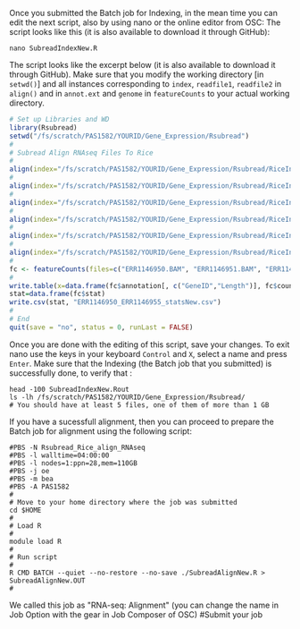 Once you submitted the Batch job for Indexing, in the mean time you can edit the next script, also by using nano or the online editor from OSC:
The script looks like this (it is also available to download it through GitHub):
```
nano SubreadIndexNew.R
```
The script looks like the excerpt below (it is also available to download it through GitHub). Make sure that you modify the working directory [in ```setwd()```] and all instances corresponding to ```index```, ```readfile1```, ```readfile2``` in ```align()``` and in ```annot.ext``` and ```genome``` in ```featureCounts``` to your actual working directory.
```R
# Set up Libraries and WD
library(Rsubread)
setwd("/fs/scratch/PAS1582/YOURID/Gene_Expression/Rsubread")
#
# Subread Align RNAseq Files To Rice
#
align(index="/fs/scratch/PAS1582/YOURID/Gene_Expression/Rsubread/RiceIndex", readfile1="/fs/scratch/PAS1582/YOURID/Gene_Expression/Raw_Data/ERR1146950_1.fastq.gz", readfile2="/fs/scratch/PAS1582/YOURID/Gene_Expression/Raw_Data/ERR1146950_2.fastq.gz", input_format="gzFASTQ", output_format="BAM", output_file="ERR1146950.BAM", nsubreads=14, maxMismatches=5, nthreads=20, phredOffset=33, unique=TRUE, minFragLength=50, maxFragLength=600, PE_orientation="fr", nTrim5=0, nTrim3=0, readGroupID=NULL, readGroup=NULL, color2base=FALSE, DP_GapOpenPenalty=-1, DP_GapExtPenalty=0, DP_MismatchPenalty=0, DP_MatchScore=2)
#
align(index="/fs/scratch/PAS1582/YOURID/Gene_Expression/Rsubread/RiceIndex", readfile1="/fs/scratch/PAS1582/YOURID/Gene_Expression/Raw_Data/ERR1146951_1.fastq.gz", readfile2="/fs/scratch/PAS1582/YOURID/Gene_Expression/Raw_Data/ERR1146951_2.fastq.gz", input_format="gzFASTQ", output_format="BAM", output_file="ERR1146951.BAM", nsubreads=14, maxMismatches=5, nthreads=20, phredOffset=33, unique=TRUE, minFragLength=50, maxFragLength=600, PE_orientation="fr", nTrim5=0, nTrim3=0, readGroupID=NULL, readGroup=NULL, color2base=FALSE, DP_GapOpenPenalty=-1, DP_GapExtPenalty=0, DP_MismatchPenalty=0, DP_MatchScore=2)
#
align(index="/fs/scratch/PAS1582/YOURID/Gene_Expression/Rsubread/RiceIndex", readfile1="/fs/scratch/PAS1582/YOURID/Gene_Expression/Raw_Data/ERR1146952_1.fastq.gz", readfile2="/fs/scratch/PAS1582/YOURID/Gene_Expression/Raw_Data/ERR1146952_2.fastq.gz", input_format="gzFASTQ", output_format="BAM", output_file="ERR1146952.BAM", nsubreads=14, maxMismatches=5, nthreads=20, phredOffset=33, unique=TRUE, minFragLength=50, maxFragLength=600, PE_orientation="fr", nTrim5=0, nTrim3=0, readGroupID=NULL, readGroup=NULL, color2base=FALSE, DP_GapOpenPenalty=-1, DP_GapExtPenalty=0, DP_MismatchPenalty=0, DP_MatchScore=2)
#
align(index="/fs/scratch/PAS1582/YOURID/Gene_Expression/Rsubread/RiceIndex", readfile1="/fs/scratch/PAS1582/YOURID/Gene_Expression/Raw_Data/ERR1146953_1.fastq.gz", readfile2="/fs/scratch/PAS1582/YOURID/Gene_Expression/Raw_Data/ERR1146953_2.fastq.gz", input_format="gzFASTQ", output_format="BAM", output_file="ERR1146953.BAM", nsubreads=14, maxMismatches=5, nthreads=20, phredOffset=33, unique=TRUE, minFragLength=50, maxFragLength=600, PE_orientation="fr", nTrim5=0, nTrim3=0, readGroupID=NULL, readGroup=NULL, color2base=FALSE, DP_GapOpenPenalty=-1, DP_GapExtPenalty=0, DP_MismatchPenalty=0, DP_MatchScore=2)
#
align(index="/fs/scratch/PAS1582/YOURID/Gene_Expression/Rsubread/RiceIndex", readfile1="/fs/scratch/PAS1582/YOURID/Gene_Expression/Raw_Data/ERR1146954_1.fastq.gz", readfile2="/fs/scratch/PAS1582/YOURID/Gene_Expression/Raw_Data/ERR1146954_2.fastq.gz", input_format="gzFASTQ", output_format="BAM", output_file="ERR1146954.BAM", nsubreads=14, maxMismatches=5, nthreads=20, phredOffset=33, unique=TRUE, minFragLength=50, maxFragLength=600, PE_orientation="fr", nTrim5=0, nTrim3=0, readGroupID=NULL, readGroup=NULL, color2base=FALSE, DP_GapOpenPenalty=-1, DP_GapExtPenalty=0, DP_MismatchPenalty=0, DP_MatchScore=2)
#
align(index="/fs/scratch/PAS1582/YOURID/Gene_Expression/Rsubread/RiceIndex", readfile1="/fs/scratch/PAS1582/YOURID/Gene_Expression/Raw_Data/ERR1146955_1.fastq.gz", readfile2="/fs/scratch/PAS1582/YOURID/Gene_Expression/Raw_Data/ERR1146955_2.fastq.gz", input_format="gzFASTQ", output_format="BAM", output_file="ERR1146955.BAM", nsubreads=14, maxMismatches=5, nthreads=20, phredOffset=33, unique=TRUE, minFragLength=50, maxFragLength=600, PE_orientation="fr", nTrim5=0, nTrim3=0, readGroupID=NULL, readGroup=NULL, color2base=FALSE, DP_GapOpenPenalty=-1, DP_GapExtPenalty=0, DP_MismatchPenalty=0, DP_MatchScore=2)
#
fc <- featureCounts(files=c("ERR1146950.BAM", "ERR1146951.BAM", "ERR1146952.BAM", "ERR1146953.BAM", "ERR1146954.BAM", "ERR1146955.BAM"), annot.ext="/fs/scratch/PAS1582/YOURID/Gene_Expression/RiceSeq/all.gff3", isGTFAnnotationFile=TRUE, GTF.featureType="gene", GTF.attrType="ID", useMetaFeatures=TRUE, countMultiMappingReads=TRUE, fraction=TRUE, genome="/fs/scratch/PAS1582/YOURID/Gene_Expression/RiceSeq/rice_r7_masked_seqs.fasta", isPairedEnd=TRUE, autosort=TRUE, nthreads=20)
#
write.table(x=data.frame(fc$annotation[, c("GeneID","Length")], fc$counts,stringsAsFactors=FALSE), file="ERR1146950_ERR1146955_total_counts.txt", quote=FALSE, sep="\t", row.names=FALSE)
stat=data.frame(fc$stat)
write.csv(stat, "ERR1146950_ERR1146955_statsNew.csv")
#
# End
quit(save = "no", status = 0, runLast = FALSE)
```
Once you are done with the editing of this script, save your changes. To exit nano use the keys in your keyboard ```Control``` and ```X```, select a name and press ```Enter```.
Make sure that the Indexing (the Batch job that you submitted) is successfully done, to verify that :
```
head -100 SubreadIndexNew.Rout
ls -lh /fs/scratch/PAS1582/YOURID/Gene_Expression/Rsubread/
# You should have at least 5 files, one of them of more than 1 GB
```
If you have a sucessfull alignment, then you can proceed to prepare the Batch job for alignment using the following script:
```Shell
#PBS -N Rsubread_Rice_align_RNAseq
#PBS -l walltime=04:00:00
#PBS -l nodes=1:ppn=28,mem=110GB
#PBS -j oe
#PBS -m bea
#PBS -A PAS1582
#
# Move to your home directory where the job was submitted
cd $HOME
#
# Load R
#
module load R
#
# Run script
#
R CMD BATCH --quiet --no-restore --no-save ./SubreadAlignNew.R > SubreadAlignNew.OUT
#
```
We called this job as "RNA-seq: Alignment" (you can change the name in Job Option with the gear in Job Composer of OSC)
#Submit your job
